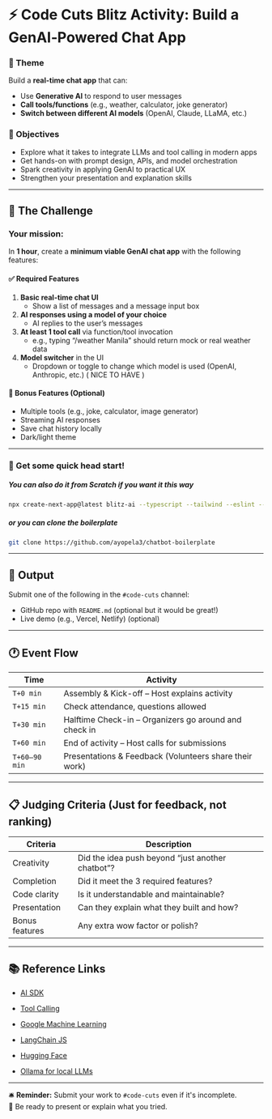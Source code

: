 # ⚡ Code Cuts Blitz Activity: Build a GenAI‑Powered Chat App

### 🧠 Theme
Build a **real-time chat app** that can:
- Use **Generative AI** to respond to user messages
- **Call tools/functions** (e.g., weather, calculator, joke generator)
- **Switch between different AI models** (OpenAI, Claude, LLaMA, etc.)

### 🎯 Objectives
- Explore what it takes to integrate LLMs and tool calling in modern apps
- Get hands-on with prompt design, APIs, and model orchestration
- Spark creativity in applying GenAI to practical UX
- Strengthen your presentation and explanation skills

---

## 🧩 The Challenge

### Your mission:  
In **1 hour**, create a **minimum viable GenAI chat app** with the following features:

#### ✅ Required Features
1. **Basic real-time chat UI**
   - Show a list of messages and a message input box
2. **AI responses using a model of your choice**
   - AI replies to the user’s messages
3. **At least 1 tool call** via function/tool invocation
   - e.g., typing “/weather Manila” should return mock or real weather data
4. **Model switcher** in the UI
   - Dropdown or toggle to change which model is used (OpenAI, Anthropic, etc.) ( NICE TO HAVE )

#### 🔧 Bonus Features (Optional)
- Multiple tools (e.g., joke, calculator, image generator)
- Streaming AI responses
- Save chat history locally
- Dark/light theme
---

### 🚀 Get some quick head start!

##### You can also do it from Scratch if you want it this way

```bash
npx create-next-app@latest blitz-ai --typescript --tailwind --eslint --app --src-dir --import-alias '@/*' && cd blitz-ai && npm i ai @ai-sdk/openai zod
```
##### or you can clone the boilerplate

```bash
git clone https://github.com/ayopela3/chatbot-boilerplate
```

---

## 🧪 Output

Submit one of the following in the `#code-cuts` channel:
- GitHub repo with `README.md` (optional but it would be great!)
- Live demo (e.g., Vercel, Netlify) (optional)

---

## 🕐 Event Flow

| Time          | Activity |
|---------------|----------|
| `T+0 min`     | Assembly & Kick-off – Host explains activity |
| `T+15 min`    | Check attendance, questions allowed |
| `T+30 min`    | Halftime Check-in – Organizers go around and check in |
| `T+60 min`    | End of activity – Host calls for submissions |
| `T+60–90 min` | Presentations & Feedback (Volunteers share their work) |

---

## 📋 Judging Criteria (Just for feedback, not ranking)

| Criteria | Description |
|----------|-------------|
| Creativity | Did the idea push beyond “just another chatbot”? |
| Completion | Did it meet the 3 required features? |
| Code clarity | Is it understandable and maintainable? |
| Presentation | Can they explain what they built and how? |
| Bonus features | Any extra wow factor or polish? |

---

## 📚 Reference Links
- [AI SDK](https://ai-sdk.dev/docs/introduction)
- [Tool Calling](https://ai-sdk.dev/docs/foundations/tools)
- [Google Machine Learning](https://developers.google.com/machine-learning/gan/gan_structure)
- [LangChain JS](https://js.langchain.com/docs/)

- [Hugging Face](https://huggingface.co/models)
- [Ollama for local LLMs](https://ollama.com/)

---

🛎️ **Reminder:** Submit your work to `#code-cuts` even if it's incomplete.  
🎤 Be ready to present or explain what you tried.

